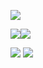 [![](https://raw.githubusercontent.com/prkltos/mystats/master/profile-summary-card-output/onedark/0-profile-details.svg)](https://github.com//prkltos/mystats/master/github-profile-summary-cards)

[![](https://raw.githubusercontent.com/prkltos/mystats/master/profile-summary-card-output/onedark/1-repos-per-language.svg)](https://github.com/prkltos/mystats/master/github-profile-summary-cards)[![](https://raw.githubusercontent.com/prkltos/mystats/master/profile-summary-card-output/onedark/2-most-commit-language.svg)](https://github.com/prkltos/mystats/master/github-profile-summary-cards)

[![](https://raw.githubusercontent.com/prkltos/mystats/master/profile-summary-card-output/onedark/3-stats.svg)](https://github.com/prkltos/mystats/master/github-profile-summary-cards) [![](https://raw.githubusercontent.com/prkltos/mystats/master/profile-summary-card-output/onedark/4-productive-time.svg)](https://github.com/prkltos/mystats/master/github-profile-summary-cards)
  
